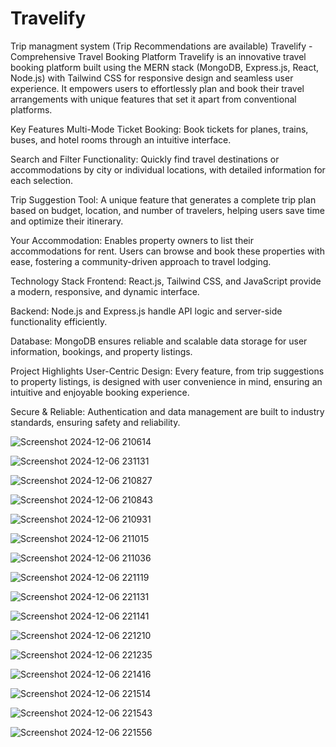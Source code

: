 # Travelify
Trip managment system (Trip Recommendations are available)
Travelify - Comprehensive Travel Booking Platform
Travelify is an innovative travel booking platform built using the MERN stack (MongoDB, Express.js, React, Node.js) with Tailwind CSS for responsive design and seamless user experience. It empowers users to effortlessly plan and book their travel arrangements with unique features that set it apart from conventional platforms.

Key Features
Multi-Mode Ticket Booking:
Book tickets for planes, trains, buses, and hotel rooms through an intuitive interface.

Search and Filter Functionality:
Quickly find travel destinations or accommodations by city or individual locations, with detailed information for each selection.

Trip Suggestion Tool:
A unique feature that generates a complete trip plan based on budget, location, and number of travelers, helping users save time and optimize their itinerary.

Your Accommodation:
Enables property owners to list their accommodations for rent. Users can browse and book these properties with ease, fostering a community-driven approach to travel lodging.

Technology Stack
Frontend:
React.js, Tailwind CSS, and JavaScript provide a modern, responsive, and dynamic interface.

Backend:
Node.js and Express.js handle API logic and server-side functionality efficiently.

Database:
MongoDB ensures reliable and scalable data storage for user information, bookings, and property listings.

Project Highlights
User-Centric Design:
Every feature, from trip suggestions to property listings, is designed with user convenience in mind, ensuring an intuitive and enjoyable booking experience.

Secure & Reliable:
Authentication and data management are built to industry standards, ensuring safety and reliability.

![Screenshot 2024-12-06 210614](https://github.com/user-attachments/assets/895dad21-92c2-47fd-ac36-2e541bef2642)

![Screenshot 2024-12-06 231131](https://github.com/user-attachments/assets/3b224d86-4cf6-4828-b7cc-cb952c02e86a)

![Screenshot 2024-12-06 210827](https://github.com/user-attachments/assets/d86516ff-157a-479a-a09b-f0492f9d53f2)

![Screenshot 2024-12-06 210843](https://github.com/user-attachments/assets/f4c38fcc-3c67-4b2c-aca2-14b0c56cd4ca)

![Screenshot 2024-12-06 210931](https://github.com/user-attachments/assets/ac090165-204a-4eb2-8085-4aaff07e7ca1)

![Screenshot 2024-12-06 211015](https://github.com/user-attachments/assets/4254652c-13a9-4a9d-8e04-6f37f7487026)

![Screenshot 2024-12-06 211036](https://github.com/user-attachments/assets/5e57a908-c9c1-4d32-8a16-a76116e76cd1)

![Screenshot 2024-12-06 221119](https://github.com/user-attachments/assets/a7687283-72a2-43b7-b9e9-bcbaa051c48a)

![Screenshot 2024-12-06 221131](https://github.com/user-attachments/assets/fa9d88bb-e807-43e2-a4e4-aa1803ab90a2)

![Screenshot 2024-12-06 221141](https://github.com/user-attachments/assets/1f7df270-2fa5-4d25-853b-444e5417014f)

![Screenshot 2024-12-06 221210](https://github.com/user-attachments/assets/f0a627a9-e00c-4b4c-8380-f2c7eb334bb6)

![Screenshot 2024-12-06 221235](https://github.com/user-attachments/assets/f0273b8d-0472-4fb5-918f-9a35a6dcc11e)

![Screenshot 2024-12-06 221416](https://github.com/user-attachments/assets/afbe406a-35cb-49d8-a1a6-85aed4042985)

![Screenshot 2024-12-06 221514](https://github.com/user-attachments/assets/ba9ac505-ce1d-4fe5-99d0-54ae89f1d5ca)

![Screenshot 2024-12-06 221543](https://github.com/user-attachments/assets/05cd404f-5832-4f96-9d97-3fc47c4e3530)

![Screenshot 2024-12-06 221556](https://github.com/user-attachments/assets/366d5eac-a51f-40f9-b052-5ddc37337708)





